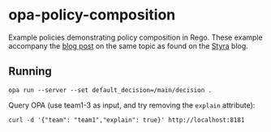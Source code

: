 # opa-policy-composition

Example policies demonstrating policy composition in Rego. These example accompany the [blog post](https://blog.styra.com/blog/dynamic-policy-composition-for-opa) on the same topic as found on the [Styra](https://www.styra.com) blog.

## Running

`opa run --server --set default_decision=/main/decision .`

Query OPA (use team1-3 as input, and try removing the `explain` attribute):

`curl -d '{"team": "team1","explain": true}' http://localhost:8181`
